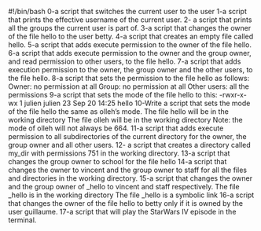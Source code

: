 #!/bin/bash
0-a script that switches the current user to the user
1-a script that prints the effective username of the current user.
2- a script that prints all the groups the current user is part of.
3-a script that changes the owner of the file hello to the user betty.
4-a script that creates an empty file called hello.
5-a script that adds execute permission to the owner of the file hello.
6-a script that adds execute permission to the owner and the group owner, and read permission to other users, to the file hello.
7-a script that adds execution permission to the owner, the group owner and the other users, to the file hello.
8-a script that sets the permission to the file hello as follows:
  Owner: no permission at all
  Group: no permission at all
  Other users: all the permissions
9-a script that sets the mode of the file hello to this:
  -rwxr-x-wx 1 julien julien 23 Sep 20 14:25 hello
10-Write a script that sets the mode of the file hello the same as olleh’s mode.
    The file hello will be in the working directory
    The file olleh will be in the working directory
  Note: the mode of olleh will not always be 664.
11-a script that adds execute permission to all subdirectories of the current directory for the owner, the group owner and all
   other users.
12- a script that creates a directory called my_dir with permissions 751 in the working directory.
13-a script that changes the group owner to school for the file hello
14-a script that changes the owner to vincent and the group owner to staff for all the files and directories in the working directory.
15-a script that changes the owner and the group owner of _hello to vincent and staff respectively.
    The file _hello is in the working directory
    The file _hello is a symbolic link
16-a script that changes the owner of the file hello to betty only if it is owned by the user guillaume.
17-a script that will play the StarWars IV episode in the terminal.
